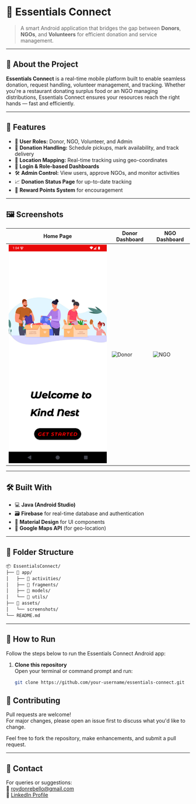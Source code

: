 # 🌟 Essentials Connect

> A smart Android application that bridges the gap between **Donors**, **NGOs**, and **Volunteers** for efficient donation and service management.

---

## 📱 About the Project

**Essentials Connect** is a real-time mobile platform built to enable seamless donation, request handling, volunteer management, and tracking. Whether you're a restaurant donating surplus food or an NGO managing distributions, Essentials Connect ensures your resources reach the right hands — fast and efficiently.

---

## 🚀 Features

- 👤 **User Roles:** Donor, NGO, Volunteer, and Admin
- 🍱 **Donation Handling:** Schedule pickups, mark availability, and track delivery
- 📍 **Location Mapping:** Real-time tracking using geo-coordinates
- 🔐 **Login & Role-based Dashboards**
- 🛠️ **Admin Control:** View users, approve NGOs, and monitor activities
- 📈 **Donation Status Page** for up-to-date tracking
- 🌟 **Reward Points System** for encouragement

---

## 🖼️ Screenshots

| Home Page | Donor Dashboard | NGO Dashboard |
|-----------|------------------|----------------|
| ![Home](assets/home.png) | ![Donor](assets/donor.png) | ![NGO](assets/ngo.png) |

---

## 🛠️ Built With

- 💻 **Java (Android Studio)**
- 🗃️ **Firebase** for real-time database and authentication
- 🧩 **Material Design** for UI components
- 📍 **Google Maps API** (for geo-location)

---

## 📂 Folder Structure

```bash
📦 EssentialsConnect/
├── 📁 app/
│   ├── 📁 activities/
│   ├── 📁 fragments/
│   ├── 📁 models/
│   └── 📁 utils/
├── 📁 assets/
│   └── screenshots/
└── README.md
```

---
## 🧪 How to Run

Follow the steps below to run the Essentials Connect Android app:

1. **Clone this repository**  
   Open your terminal or command prompt and run:
   ```bash
   git clone https://github.com/your-username/essentials-connect.git


## 🤝 Contributing

Pull requests are welcome!  
For major changes, please open an issue first to discuss what you'd like to change.

Feel free to fork the repository, make enhancements, and submit a pull request.

---

## 📧 Contact

For queries or suggestions:  
📨 [roydonrebello@gmail.com](mailto:roydonrebello@gmail.com)  
🔗 [LinkedIn Profile](https://www.linkedin.com/in/roydon-rebello/)

